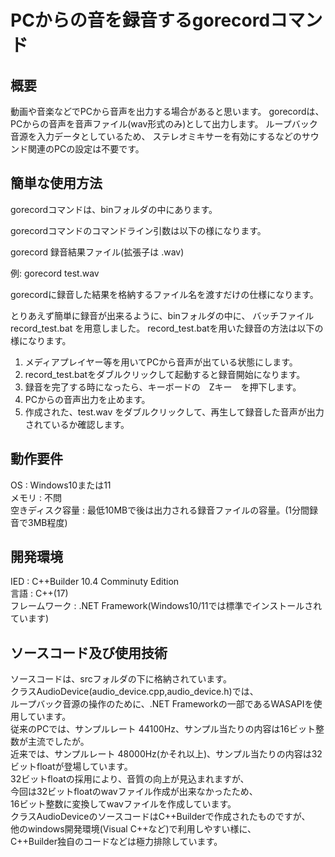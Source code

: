 # PCからの音を録音するgorecordコマンド

## 概要

動画や音楽などでPCから音声を出力する場合があると思います。
gorecordは、PCからの音声を音声ファイル(wav形式のみ)として出力します。
ループバック音源を入力データとしているため、
ステレオミキサーを有効にするなどのサウンド関連のPCの設定は不要です。

## 簡単な使用方法

gorecordコマンドは、binフォルダの中にあります。

gorecordコマンドのコマンドライン引数は以下の様になります。

gorecord 録音結果ファイル(拡張子は .wav)

例: gorecord test.wav

gorecordに録音した結果を格納するファイル名を渡すだけの仕様になります。

とりあえず簡単に録音が出来るように、binフォルダの中に、
バッチファイル　record_test.bat を用意しました。
record_test.batを用いた録音の方法は以下の様になります。

1. メディアプレイヤー等を用いてPCから音声が出ている状態にします。
2. record_test.batをダブルクリックして起動すると録音開始になります。
3. 録音を完了する時になったら、キーボードの　Zキー　を押下します。
4. PCからの音声出力を止めます。
5. 作成された、test.wav をダブルクリックして、再生して録音した音声が出力されているか確認します。

## 動作要件

OS : Windows10または11  
メモリ : 不問  
空きディスク容量 : 最低10MBで後は出力される録音ファイルの容量。(1分間録音で3MB程度)

## 開発環境

IED : C++Builder 10.4 Comminuty Edition  
言語 : C++(17)  
フレームワーク : .NET Framework(Windows10/11では標準でインストールされています)

## ソースコード及び使用技術

ソースコードは、srcフォルダの下に格納されています。  
クラスAudioDevice(audio_device.cpp,audio_device.h)では、  
ループバック音源の操作のために、.NET Frameworkの一部であるWASAPIを使用しています。  
従来のPCでは、サンプルレート 44100Hz、サンプル当たりの内容は16ビット整数が主流でしたが。  
近来では、サンプルレート 48000Hz(かそれ以上)、サンプル当たりの内容は32ビットfloatが登場しています。  
32ビットfloatの採用により、音質の向上が見込まれますが、  
今回は32ビットfloatのwavファイル作成が出来なかったため、  
16ビット整数に変換してwavファイルを作成しています。  
クラスAudioDeviceのソースコードはC++Builderで作成されたものですが、  
他のwindows開発環境(Visual C++など)で利用しやすい様に、  
C++Builder独自のコードなどは極力排除しています。
